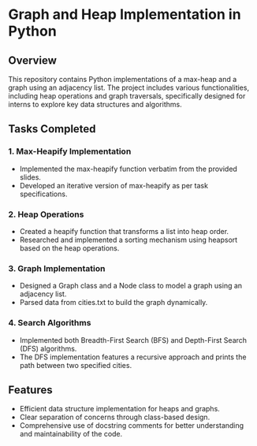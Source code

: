 # Graph and Heap Implementation in Python

## Overview

This repository contains Python implementations of a max-heap and a graph using an adjacency list. The project includes various functionalities, including heap operations and graph traversals, specifically designed for interns to explore key data structures and algorithms.

## Tasks Completed

### 1. Max-Heapify Implementation
- Implemented the max-heapify function verbatim from the provided slides.
- Developed an iterative version of max-heapify as per task specifications.

### 2. Heap Operations
- Created a heapify function that transforms a list into heap order.
- Researched and implemented a sorting mechanism using heapsort based on the heap operations.

### 3. Graph Implementation
- Designed a Graph class and a Node class to model a graph using an adjacency list.
- Parsed data from cities.txt to build the graph dynamically.

### 4. Search Algorithms
- Implemented both Breadth-First Search (BFS) and Depth-First Search (DFS) algorithms.
- The DFS implementation features a recursive approach and prints the path between two specified cities.

## Features
- Efficient data structure implementation for heaps and graphs.
- Clear separation of concerns through class-based design.
- Comprehensive use of docstring comments for better understanding and maintainability of the code.
